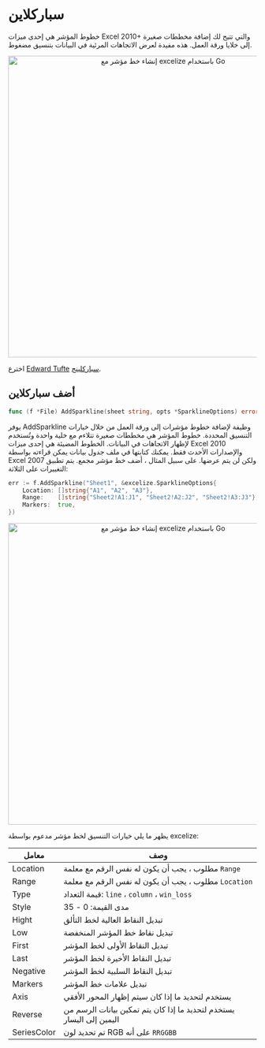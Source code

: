 # سباركلاين

خطوط المؤشر هي إحدى ميزات Excel 2010+ والتي تتيح لك إضافة مخططات صغيرة إلى خلايا ورقة العمل. هذه مفيدة لعرض الاتجاهات المرئية في البيانات بتنسيق مضغوط.

<p align="center"><img width="612" src="./images/sparkline_01.png" alt="إنشاء خط مؤشر مع excelize باستخدام Go"></p>

اخترع [Edward Tufte](https://en.wikipedia.org/wiki/Edward_Tufte) [سباركلينج](https://en.wikipedia.org/wiki/Sparklines).

## أضف سباركلاين

```go
func (f *File) AddSparkline(sheet string, opts *SparklineOptions) error
```

يوفر AddSparkline وظيفة لإضافة خطوط مؤشرات إلى ورقة العمل من خلال خيارات التنسيق المحددة. خطوط المؤشر هي مخططات صغيرة تتلاءم مع خلية واحدة وتُستخدم لإظهار الاتجاهات في البيانات. الخطوط المضيئة هي إحدى ميزات Excel 2010 والإصدارات الأحدث فقط. يمكنك كتابتها في ملف جدول بيانات يمكن قراءته بواسطة Excel 2007 ولكن لن يتم عرضها. على سبيل المثال ، أضف خط مؤشر مجمع. يتم تطبيق التغييرات على الثلاثة:

```go
err := f.AddSparkline("Sheet1", &excelize.SparklineOptions{
    Location: []string{"A1", "A2", "A3"},
    Range:    []string{"Sheet2!A1:J1", "Sheet2!A2:J2", "Sheet2!A3:J3"},
    Markers:  true,
})
```

<p align="center"><img width="612" src="./images/sparkline_02.png" alt="إنشاء خط مؤشر مع excelize باستخدام Go"></p>

يظهر ما يلي خيارات التنسيق لخط مؤشر مدعوم بواسطة excelize:

معامل | وصف
---|---
Location    | مطلوب ، يجب أن يكون له نفس الرقم مع معلمة `Range`
Range       | مطلوب ، يجب أن يكون له نفس الرقم مع معلمة `Location`
Type        | قيمة التعداد: `line` ، `column` ، `win_loss`
Style       | مدى القيمة: 0 - 35
Hight       | تبديل النقاط العالية لخط التألق
Low         | تبديل نقاط خط المؤشر المنخفضة
First       | تبديل النقاط الأولى لخط المؤشر
Last        | تبديل النقاط الأخيرة لخط المؤشر
Negative    | تبديل النقاط السلبية لخط المؤشر
Markers     | تبديل علامات خط المؤشر
Axis        | يستخدم لتحديد ما إذا كان سيتم إظهار المحور الأفقي
Reverse     | يستخدم لتحديد ما إذا كان يتم تمكين بيانات الرسم من اليمين إلى اليسار
SeriesColor | تم تحديد لون RGB على أنه `RRGGBB`
